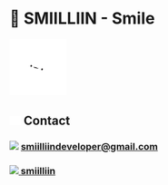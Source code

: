 # 👋 SMIILLIIN - Smile

<a href="https://smiilliin.site"><img src="cat.svg" alt="drawing" width="100px"/></a>

## <img src="link-solid.svg" width="20px"> Contact

### <img src="https://ssl.gstatic.com/ui/v1/icons/mail/rfr/gmail.ico" width="20px"> smiilliindeveloper@gmail.com

### <a href="https://www.instagram.com/smiilliin/"><img src="https://instagram.com/favicon.ico" width="20px"> smiilliin</a>
